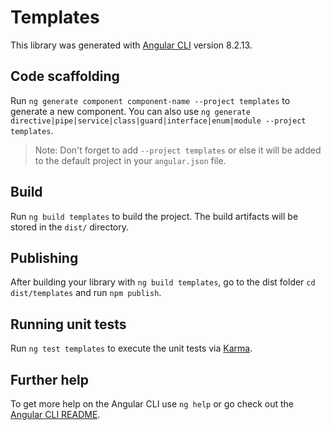 # Templates

This library was generated with [Angular CLI](https://github.com/angular/angular-cli) version 8.2.13.

## Code scaffolding

Run `ng generate component component-name --project templates` to generate a new component. You can also use `ng generate directive|pipe|service|class|guard|interface|enum|module --project templates`.
> Note: Don't forget to add `--project templates` or else it will be added to the default project in your `angular.json` file. 

## Build

Run `ng build templates` to build the project. The build artifacts will be stored in the `dist/` directory.

## Publishing

After building your library with `ng build templates`, go to the dist folder `cd dist/templates` and run `npm publish`.

## Running unit tests

Run `ng test templates` to execute the unit tests via [Karma](https://karma-runner.github.io).

## Further help

To get more help on the Angular CLI use `ng help` or go check out the [Angular CLI README](https://github.com/angular/angular-cli/blob/master/README.md).
